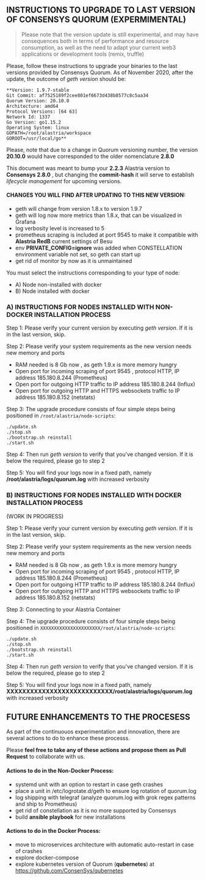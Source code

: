
## INSTRUCTIONS TO UPGRADE TO LAST VERSION OF CONSENSYS QUORUM (EXPERMIMENTAL)

> Please note that the version update is still experimental, and may have consequences both in terms of performance and resource consumption, as well as the need to adapt your current web3 applications or development tools (remix, truffle)

Please, follow these instructions to upgrade your binaries to the last versions provided by Consensys Quorum. As of November 2020, after the update, the outcome of *geth version* should be:

    **Version: 1.9.7-stable  
    Git Commit: af7525189f2cee801ef6673d438b8577c8c5aa34  
    Quorum Version: 20.10.0  
    Architecture: amd64  
    Protocol Versions: [64 63]  
    Network Id: 1337  
    Go Version: go1.15.2  
    Operating System: linux  
    GOPATH=/root/alastria/workspace  
    GOROOT=/usr/local/go**  

Please, note that due to a change in Quorum versioning number, the version **20.10.0** would have corresponded to the older nomenclature **2.8.0**

This document was meant to bump your **2.2.3** Alastria version to **Consensys 2.8.0** , but changing the **commit-hash** it will serve to establish *lifecycle management* for upcoming versions.

#### CHANGES YOU WILL FIND AFTER UPDATING TO THIS NEW VERSION:
* geth will change from version 1.8.x to version 1.9.7
* geth will log now more metrics than 1.8.x,  that can be visualized in Grafana
* log verbosity level is increased to 5
* prometheus scraping is included at port 9545 to make it compatible with **Alastria RedB** current settings of Besu
* env **PRIVATE_CONFIG=ignore** was added when CONSTELLATION environment variable not set, so geth can start up
* get rid of monitor by now as it is unmaintained


You must select the instructions corresponding to your type of node:
- A) Node non-installed with docker
- B) Node installed with docker


### A) INSTRUCTIONS FOR NODES INSTALLED WITH NON-DOCKER INSTALLATION PROCESS

Step 1: Please verify your current version by executing *geth version*. If it is in the last version, skip.

Step 2: Please verify your system requirements as the new version needs new memory and ports

  * RAM needed is 8 Gb now , as geth 1.9.x is more memory hungry
  * Open port for incoming scraping of port 9545 , protocol HTTP, IP address 185.180.8.244 (Prometheus)
  * Open port for outgoing HTTP traffic to IP address 185.180.8.244 (Influx)
  * Open port for outgoing HTTP and HTTPS websockets traffic to IP address 185.180.8.152 (netstats)

Step 3: The upgrade procedure consists of four simple steps being positioned in ``/root/alastria/node-scripts``:

    ./update.sh
    ./stop.sh
    ./bootstrap.sh reinstall
    ./start.sh

Step 4: Then run *geth version* to verify that you've changed version. If it is below the required, please go to step 2

Step 5: You will find your logs now in a fixed path, namely **/root/alastria/logs/quorum.log** with increased verbosity


### B) INSTRUCTIONS FOR NODES INSTALLED WITH DOCKER INSTALLATION PROCESS
(WORK IN PROGRESS)

Step 1: Please verify your current version by executing *geth version*. If it is in the last version, skip.

Step 2: Please verify your system requirements as the new version needs new memory and ports

  * RAM needed is 8 Gb now , as geth 1.9.x is more memory hungry
  * Open port for incoming scraping of port 9545 , protocol HTTP, IP address 185.180.8.244 (Prometheus)
  * Open port for outgoing HTTP traffic to IP address 185.180.8.244 (Influx)
  * Open port for outgoing HTTP and HTTPS websockets traffic to IP address 185.180.8.152 (netstats)

Step 3: Connecting to your Alastria Container

Step 4: The upgrade procedure consists of four simple steps being positioned in ``XXXXXXXXXXXXXXXXXXXXXX/root/alastria/node-scripts``:

    ./update.sh
    ./stop.sh
    ./bootstrap.sh reinstall
    ./start.sh

Step 4: Then run *geth version* to verify that you've changed version. If it is below the required, please go to step 2

Step 5: You will find your logs now in a fixed path, namely **XXXXXXXXXXXXXXXXXXXXXXXXXXX/root/alastria/logs/quorum.log** with increased verbosity


## FUTURE ENHANCEMENTS TO THE PROCESESS

As part of the continuouos experimentation and innovation, there are several actions to do to enhance these processs.

Please **feel free to take any of these actions and propose them as Pull Request** to collaborate with us.

#### Actions to do in the Non-Docker Process:
* systemd unit with an option to restart in case geth crashes
* place a unit in /etc/logrotate.d/geth to ensure log rotation of quorum.log
* log shipping with telegraf (analyze quorum.log with grok regex patterns and ship to Prometheus)
* get rid of constellation as it is no more supported by Consensys
* build **ansible playbook** for new installations

#### Actions to do in the Docker Process:
* move to microservices architecture with automatic auto-restart in case of crashes
* explore docker-compose
* explore kubernetes version of Quorum (**qubernetes**) at https://github.com/ConsenSys/qubernetes


